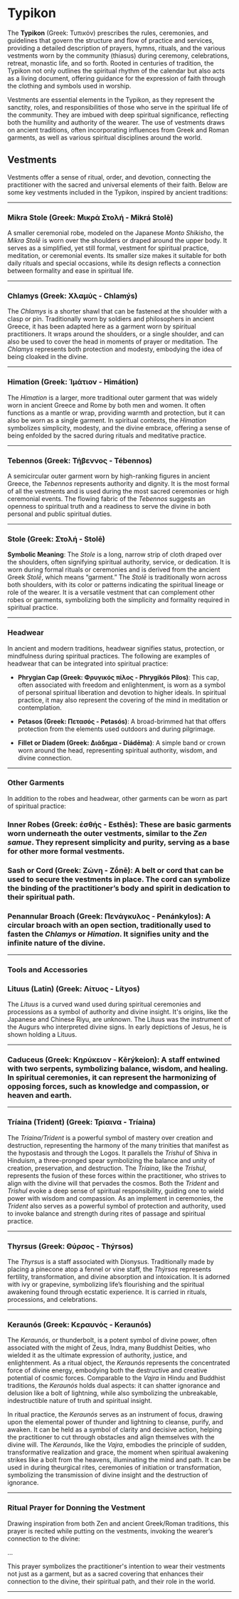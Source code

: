 # Typikon

The **Typikon** (Greek: Τυπικόν) prescribes the rules, ceremonies, and guidelines that govern the structure and flow of practice and services, providing a detailed description of prayers, hymns, rituals, and the various vestments worn by the community (thiasus) during ceremony, celebrations, retreat, monastic life, and so forth. Rooted in centuries of tradition, the Typikon not only outlines the spiritual rhythm of the calendar but also acts as a living document, offering guidance for the expression of faith through the clothing and symbols used in worship. 

Vestments are essential elements in the Typikon, as they represent the sanctity, roles, and responsibilities of those who serve in the spiritual life of the community. They are imbued with deep spiritual significance, reflecting both the humility and authority of the wearer. The use of vestments draws on ancient traditions, often incorporating influences from Greek and Roman garments, as well as various spiritual disciplines around the world.

## Vestments

Vestments offer a sense of ritual, order, and devotion, connecting the practitioner with the sacred and universal elements of their faith. Below are some key vestments included in the Typikon, inspired by ancient traditions:

---

### **Mikra Stole (Greek: Μικρά Στολή - Mikrá Stolē)**  
A smaller ceremonial robe, modeled on the Japanese *Monto Shikisho*, the *Mikra Stolē* is worn over the shoulders or draped around the upper body. It serves as a simplified, yet still formal, vestment for spiritual practice, meditation, or ceremonial events. Its smaller size makes it suitable for both daily rituals and special occasions, while its design reflects a connection between formality and ease in spiritual life.

---

### **Chlamys (Greek: Χλαμύς - Chlamýs)**  
The *Chlamys* is a shorter shawl that can be fastened at the shoulder with a clasp or pin. Traditionally worn by soldiers and philosophers in ancient Greece, it has been adapted here as a garment worn by spiritual practitioners. It wraps around the shoulders, or a single shoulder, and can also be used to cover the head in moments of prayer or meditation. The *Chlamys* represents both protection and modesty, embodying the idea of being cloaked in the divine.

---

### **Himation (Greek: Ἱμάτιον - Himátion)**  
The *Himation* is a larger, more traditional outer garment that was widely worn in ancient Greece and Rome by both men and women. It often functions as a mantle or wrap, providing warmth and protection, but it can also be worn as a single garment. In spiritual contexts, the *Himation* symbolizes simplicity, modesty, and the divine embrace, offering a sense of being enfolded by the sacred during rituals and meditative practice.

---

### **Tebennos (Greek: Τήβεννος - Tébennos)**  
A semicircular outer garment worn by high-ranking figures in ancient Greece, the *Tebennos* represents authority and dignity. It is the most formal of all the vestments and is used during the most sacred ceremonies or high ceremonial events. The flowing fabric of the *Tebennos* suggests an openness to spiritual truth and a readiness to serve the divine in both personal and public spiritual duties.

---

### **Stole (Greek: Στολή - Stolē)**  
**Symbolic Meaning**: The *Stole* is a long, narrow strip of cloth draped over the shoulders, often signifying spiritual authority, service, or dedication. It is worn during formal rituals or ceremonies and is derived from the ancient Greek *Stolē*, which means “garment.” The *Stolē* is traditionally worn across both shoulders, with its color or patterns indicating the spiritual lineage or role of the wearer. It is a versatile vestment that can complement other robes or garments, symbolizing both the simplicity and formality required in spiritual practice.

---

### **Headwear**

In ancient and modern traditions, headwear signifies status, protection, or mindfulness during spiritual practices. The following are examples of headwear that can be integrated into spiritual practice:

- **Phrygian Cap (Greek: Φρυγικός πίλος - Phrygikós Pílos)**: This cap, often associated with freedom and enlightenment, is worn as a symbol of personal spiritual liberation and devotion to higher ideals. In spiritual practice, it may also represent the covering of the mind in meditation or contemplation.
  
- **Petasos (Greek: Πετασός - Petasós)**: A broad-brimmed hat that offers protection from the elements used outdoors and during pilgrimage.

- **Fillet or Diadem (Greek: Διάδημα - Diádēma)**: A simple band or crown worn around the head, representing spiritual authority, wisdom, and divine connection.

---

### **Other Garments**

In addition to the robes and headwear, other garments can be worn as part of spiritual practice:

###  **Inner Robes (Greek: ἐσθής - Esthēs)**: These are basic garments worn underneath the outer vestments, similar to the *Zen samue*. They represent simplicity and purity, serving as a base for other more formal vestments.
  
### **Sash or Cord (Greek: Ζώνη - Zṓnē)**: A belt or cord that can be used to secure the vestments in place. The cord can symbolize the binding of the practitioner’s body and spirit in dedication to their spiritual path.

### **Penannular Broach (Greek: Πενάγκυλος - Penánkylos)**: A circular broach with an open section, traditionally used to fasten the *Chlamys* or *Himation*. It signifies unity and the infinite nature of the divine.

---

### **Tools and Accessories**

### **Lituus (Latin) (Greek: Λίτυος - Lítyos)**  
The *Lituus* is a curved wand used during spiritual ceremonies and processions as a symbol of authority and divine insight. It's origins, like the Japanese and Chinese Riyu, are unknown. The Lituus was the instrument of the Augurs who interpreted divine signs. In early depictions of Jesus, he is shown holding a Lituus.

---

### **Caduceus (Greek: Κηρύκειον - Kērýkeion)**: A staff entwined with two serpents, symbolizing balance, wisdom, and healing. In spiritual ceremonies, it can represent the harmonizing of opposing forces, such as knowledge and compassion, or heaven and earth.

---

### **Tríaina (Trident) (Greek: Τρίαινα - Tríaina)**  
The *Tríaina/Trident* is a powerful symbol of mastery over creation and destruction, representing the harmony of the many trinities that manifest as the hypostasis and through the Logos. It parallels the *Trishul* of Shiva in Hinduism, a three-pronged spear symbolizing the balance and unity of creation, preservation, and destruction. The *Tríaina*, like the *Trishul*, represents the fusion of these forces within the practitioner, who strives to align with the divine will that pervades the cosmos. Both the *Trident* and *Trishul* evoke a deep sense of spiritual responsibility, guiding one to wield power with wisdom and compassion. As an implement in ceremonies, the *Trident* also serves as a powerful symbol of protection and authority, used to invoke balance and strength during rites of passage and spiritual practice.

---

### **Thyrsus (Greek: Θύρσος - Thýrsos)**  
The *Thyrsus* is a staff associated with Dionysus. Traditionally made by placing a pinecone atop a fennel or vine staff, the *Thýrsos* represents fertility, transformation, and divine absorption and intoxication. It is adorned with ivy or grapevine, symbolizing life’s flourishing and the spiritual awakening found through ecstatic experience. It is carried in rituals, processions, and celebrations.

---

### **Keraunós (Greek: Κεραυνός - Keraunós)**  
The *Keraunós*, or thunderbolt, is a potent symbol of divine power, often associated with the might of Zeus, Indra, many Buddhist Deities, who wielded it as the ultimate expression of authority, justice, and enlightenment. As a ritual object, the *Keraunós* represents the concentrated force of divine energy, embodying both the destructive and creative potential of cosmic forces. Comparable to the *Vajra* in Hindu and Buddhist traditions, the *Keraunós* holds dual aspects: it can shatter ignorance and delusion like a bolt of lightning, while also symbolizing the unbreakable, indestructible nature of truth and spiritual insight.

In ritual practice, the *Keraunós* serves as an instrument of focus, drawing upon the elemental power of thunder and lightning to cleanse, purify, and awaken. It can be held as a symbol of clarity and decisive action, helping the practitioner to cut through obstacles and align themselves with the divine will. The *Keraunós*, like the *Vajra*, embodies the principle of sudden, transformative realization and grace, the moment when spiritual awakening strikes like a bolt from the heavens, illuminating the mind and path. It can be used in during theurgical rites, ceremonies of initiation or transformation, symbolizing the transmission of divine insight and the destruction of ignorance.

---

### **Ritual Prayer for Donning the Vestment**

Drawing inspiration from both Zen and ancient Greek/Roman traditions, this prayer is recited while putting on the vestments, invoking the wearer’s connection to the divine:

...

This prayer symbolizes the practitioner's intention to wear their vestments not just as a garment, but as a sacred covering that enhances their connection to the divine, their spiritual path, and their role in the world.

---
